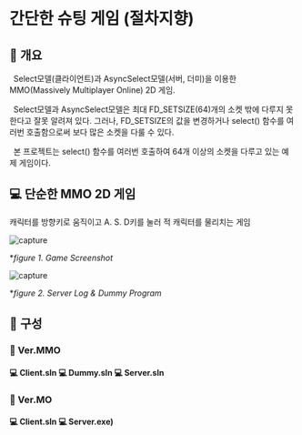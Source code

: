 # 간단한 슈팅 게임 (절차지향)
## 📢 개요
  Select모델(클라이언트)과 AsyncSelect모델(서버, 더미)을 이용한 MMO(Massively Multiplayer Online) 2D 게임.
  
  Select모델과 AsyncSelect모델은 최대 FD_SETSIZE(64)개의 소켓 밖에 다루지 못한다고 잘못 알려져 있다. 그러나, FD_SETSIZE의 값을 변경하거나 select() 함수를 여러번 호출함으로써 보다 많은 소켓을 다룰 수 있다. 
  
  본 프로젝트는 select() 함수를 여러번 호출하여 64개 이상의 소켓을 다루고 있는 예제 게임이다.
  
## 💻 단순한 MMO 2D 게임
 캐릭터를 방향키로 움직이고 A. S. D키를 눌러 적 캐릭터를 물리치는 게임

  ![capture](https://github.com/kbm0996/Network-Programming-AsyncselectModel-WINAPI_2DGame/blob/master/figure.jpg)
  
  **figure 1. Game Screenshot*
  
  ![capture](https://github.com/kbm0996/Network-Programming-AsyncselectModel-WINAPI_2DGame/blob/master/dummy&server.jpg)
  
  **figure 2. Server Log & Dummy Program*

  
## 📑 구성
### 📂 Ver.MMO
#### 💻 Client.sln 💻 Dummy.sln 💻 Server.sln
### 📂 Ver.MO
#### 💻 Client.sln 💻 Server.exe)

